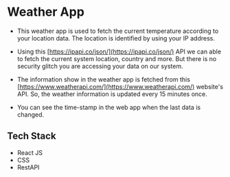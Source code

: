 # Weather App

* This weather app is used to fetch the current temperature according to your location data. The location is identified by using your IP address.
* Using this [https://ipapi.co/json/](https://ipapi.co/json/) API we can able to fetch the current system location, country and more. But there is no security glitch you are accessing your data on our system.



* The information show in the weather app is fetched from this [https://www.weatherapi.com/](https://www.weatherapi.com/) website's API. So, the weather information is updated every 15 minutes once.
* You can see the time-stamp in the web app when the last data is changed.


## Tech Stack

* React JS
* CSS
* RestAPI
